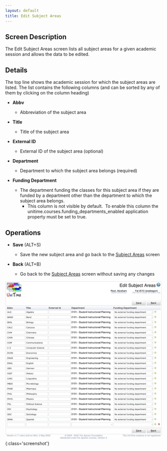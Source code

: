 ```yaml
---
layout: default
title: Edit Subject Areas
---
```



## Screen Description


 The Edit Subject Areas screen lists all subject areas for a given academic session and allows the data to be edited.

## Details


 The top line shows the academic session for which the subject areas are listed. The list contains the following columns (and can be sorted by any of them by clicking on the column heading)

* **Abbv**
	* Abbreviation of the subject area

* **Title**
	* Title of the subject area

* **External ID**
	* External ID of the subject area (optional)

* **Department**
	* Department to which the subject area belongs (required)

* **Funding Department**
	* The department funding the classes for this subject area if they are funded by a department other than the department to which the subject area belongs.
		* This column is not visible by default.  To enable this column the unitime.courses.funding_departments_enabled application property must be set to true.

## Operations

* **Save** (ALT+S)
	* Save the new subject area and go back to the [Subject Areas](subject-areas) screen

* **Back** (ALT+B)
	* Go back to the [Subject Areas](subject-areas) screen without saving any changes



![Edit Subject Areas](images/edit-subject-areas-1.png){:class='screenshot'}
